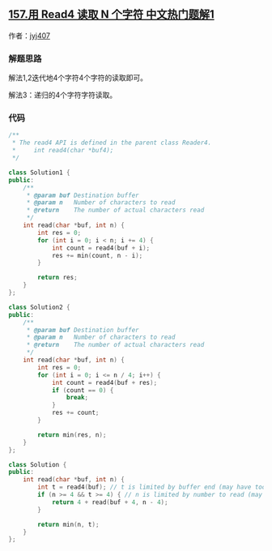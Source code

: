 ## [157.用 Read4 读取 N 个字符 中文热门题解1](https://leetcode.cn/problems/read-n-characters-given-read4/solutions/100000/zhong-gui-zhong-ju-157-yong-read4-du-qu-vnp7r)

作者：[jyj407](https://leetcode.cn/u/jyj407)
### 解题思路
解法1,2迭代地4个字符4个字符的读取即可。

解法3：递归的4个字符字符读取。

### 代码

```cpp
/**
 * The read4 API is defined in the parent class Reader4.
 *     int read4(char *buf4);
 */

class Solution1 {
public:
    /**
     * @param buf Destination buffer
     * @param n   Number of characters to read
     * @return    The number of actual characters read
     */
    int read(char *buf, int n) {
        int res = 0;
        for (int i = 0; i < n; i += 4) {
            int count = read4(buf + i);
            res += min(count, n - i);
        }    

        return res;    
    }
};

class Solution2 {
public:
    /**
     * @param buf Destination buffer
     * @param n   Number of characters to read
     * @return    The number of actual characters read
     */
    int read(char *buf, int n) {
        int res = 0;
        for (int i = 0; i <= n / 4; i++) {
            int count = read4(buf + res);
            if (count == 0) {
                break;
            }
            res += count;
        }    

        return min(res, n);    
    }
};

class Solution {
public:
    int read(char *buf, int n) {
        int t = read4(buf); // t is limited by buffer end (may have too many to read)
        if (n >= 4 && t >= 4) { // n is limited by number to read (may not reach buffer end yet)
            return 4 + read(buf + 4, n - 4);
        }

        return min(n, t);
    }
};
```